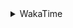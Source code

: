 <details>
 <summary>WakaTime</summary>

<!--START_SECTION:waka-->
![Profile Views](http://img.shields.io/badge/Profile%20Views-9-blue)

**🐱 My Github Data** 

> 🏆 386 Contributions in the Year 2021
 > 
> 📦 249.1 kB Used in Github's Storage 
 > 
> 🚫 Not Opted to Hire
 > 
> 📜 46 Public Repositories 
 > 
> 🔑 1 Private Repository 
 > 
**I'm a Night 🦉** 

```text
🌞 Morning    41 commits     ███░░░░░░░░░░░░░░░░░░░░░░   12.93% 
🌆 Daytime    114 commits    █████████░░░░░░░░░░░░░░░░   35.96% 
🌃 Evening    129 commits    ██████████░░░░░░░░░░░░░░░   40.69% 
🌙 Night      33 commits     ██░░░░░░░░░░░░░░░░░░░░░░░   10.41%

```
📅 **I'm Most Productive on Monday** 

```text
Monday       55 commits     ████░░░░░░░░░░░░░░░░░░░░░   17.35% 
Tuesday      48 commits     ███░░░░░░░░░░░░░░░░░░░░░░   15.14% 
Wednesday    43 commits     ███░░░░░░░░░░░░░░░░░░░░░░   13.56% 
Thursday     53 commits     ████░░░░░░░░░░░░░░░░░░░░░   16.72% 
Friday       49 commits     ███░░░░░░░░░░░░░░░░░░░░░░   15.46% 
Saturday     34 commits     ██░░░░░░░░░░░░░░░░░░░░░░░   10.73% 
Sunday       35 commits     ██░░░░░░░░░░░░░░░░░░░░░░░   11.04%

```


📊 **This Week I Spent My Time On** 

```text
⌚︎ Time Zone: Asia/Shanghai

💬 Programming Languages: 
Go                       34 hrs 57 mins      ███████████████████░░░░░░   78.28% 
JavaScript               1 hr 51 mins        █░░░░░░░░░░░░░░░░░░░░░░░░   4.17% 
Batchfile                1 hr 39 mins        █░░░░░░░░░░░░░░░░░░░░░░░░   3.71% 
Markdown                 54 mins             ░░░░░░░░░░░░░░░░░░░░░░░░░   2.05% 
ca65 assembler           53 mins             ░░░░░░░░░░░░░░░░░░░░░░░░░   1.99%

🔥 Editors: 
VS Code                  44 hrs 19 mins      ████████████████████████░   99.25% 
IntelliJ                 20 mins             ░░░░░░░░░░░░░░░░░░░░░░░░░   0.75%

🐱‍💻 Projects: 
matcloud                 23 hrs 11 mins      █████████████░░░░░░░░░░░░   51.93% 
study                    5 hrs 46 mins       ███░░░░░░░░░░░░░░░░░░░░░░   12.93% 
actions-starcharts       4 hrs 29 mins       ██░░░░░░░░░░░░░░░░░░░░░░░   10.06% 
leetcode                 3 hrs 2 mins        █░░░░░░░░░░░░░░░░░░░░░░░░   6.8% 
gin-realworld            2 hrs 39 mins       █░░░░░░░░░░░░░░░░░░░░░░░░   5.96%

💻 Operating System: 
Windows                  35 hrs 21 mins      ███████████████████░░░░░░   79.16% 
Linux                    9 hrs 18 mins       █████░░░░░░░░░░░░░░░░░░░░   20.84%

```

**I Mostly Code in Go** 

```text
Go                       15 repos            ███████████░░░░░░░░░░░░░░   44.12% 
Java                     9 repos             ██████░░░░░░░░░░░░░░░░░░░   26.47% 
Python                   2 repos             █░░░░░░░░░░░░░░░░░░░░░░░░   5.88% 
Vue                      2 repos             █░░░░░░░░░░░░░░░░░░░░░░░░   5.88% 
HTML                     2 repos             █░░░░░░░░░░░░░░░░░░░░░░░░   5.88%

```


**Timeline**

![Chart not found](https://raw.githubusercontent.com/MaoLongLong/MaoLongLong/main/charts/bar_graph.png) 


 Last Updated on 06/09/2021
<!--END_SECTION:waka-->

</details>
